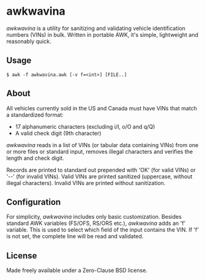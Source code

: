 # awkwavina

*awkwavina* is a utility for sanitizing and validating vehicle identification
numbers (VINs) in bulk. Written in portable AWK, it's simple, lightweight and
reasonably quick.

## Usage

```
$ awk -f awkwavina.awk [-v f=<int>] [FILE..]
```

## About

All vehicles currently sold in the US and Canada must have VINs that match a
standardized format:

* 17 alphanumeric characters (excluding i/I, o/O and q/Q)  
* A valid check digit (9th character)

*awkwavina* reads in a list of VINs (or tabular data containing VINs) from one
or more files or standard input, removes illegal characters and verifies the
length and check digit.

Records are printed to standard out prepended with 'OK' (for valid VINs) or
'--' (for invalid VINs). Valid VINs are printed sanitized (uppercase, without
illegal characters). Invalid VINs are printed without sanitization.

## Configuration

For simplicity, *awkwavina* includes only basic customization. Besides standard
AWK variables (FS/OFS, RS/ORS etc.), *awkwavina* adds an 'f' variable. This is
used to select which field of the input contains the VIN. If 'f' is not set,
the complete line will be read and validated.

## License

Made freely available under a Zero-Clause BSD license.
